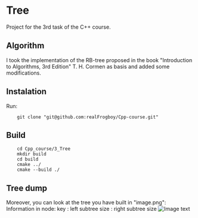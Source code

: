 # Tree
Project for the 3rd task of the C++ course.

## Algorithm
I took the implementation of the RB-tree proposed in the book "Introduction to Algorithms, 3rd Edition" T. H. Cormen as basis and added some modifications.

## Instalation
Run:

        git clone "git@github.com:realFrogboy/Cpp-course.git"

## Build

        cd Cpp_course/3_Tree
        mkdir build
        cd build
        cmake ../
        cmake --build ./

## Tree dump
Moreover, you can look at the tree you have built in "image.png":
Information in node:
key : left subtree size : right subtree size
![Image text](https://github.com/realFrogboy/Pictures/blob/main/upgraded_rb.png)